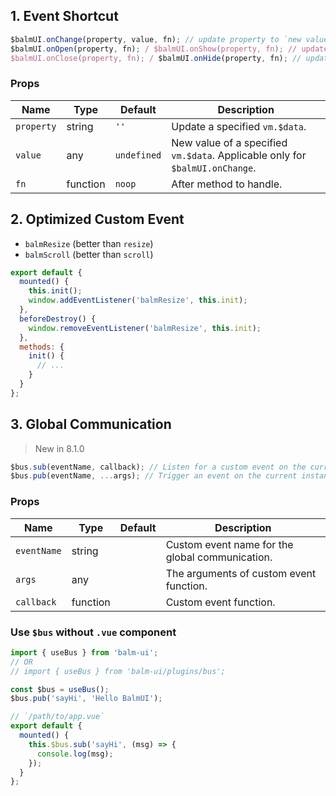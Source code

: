 ## 1. Event Shortcut

```js
$balmUI.onChange(property, value, fn); // update property to `new value`
$balmUI.onOpen(property, fn); / $balmUI.onShow(property, fn); // update property to `true`
$balmUI.onClose(property, fn); / $balmUI.onHide(property, fn); // update property to `false`
```

### Props

| Name       | Type     | Default     | Description                                                                  |
| ---------- | -------- | ----------- | ---------------------------------------------------------------------------- |
| `property` | string   | `''`        | Update a specified `vm.$data`.                                               |
| `value`    | any      | `undefined` | New value of a specified `vm.$data`. Applicable only for `$balmUI.onChange`. |
| `fn`       | function | `noop`      | After method to handle.                                                      |

## 2. Optimized Custom Event

- `balmResize` (better than `resize`)
- `balmScroll` (better than `scroll`)

```js
export default {
  mounted() {
    this.init();
    window.addEventListener('balmResize', this.init);
  },
  beforeDestroy() {
    window.removeEventListener('balmResize', this.init);
  },
  methods: {
    init() {
      // ...
    }
  }
};
```

## 3. Global Communication

> New in 8.1.0

```js
$bus.sub(eventName, callback); // Listen for a custom event on the current vm.
$bus.pub(eventName, ...args); // Trigger an event on the current instance.
```

### Props

| Name        | Type     | Default | Description                                     |
| ----------- | -------- | ------- | ----------------------------------------------- |
| `eventName` | string   |         | Custom event name for the global communication. |
| `args`      | any      |         | The arguments of custom event function.         |
| `callback`  | function |         | Custom event function.                          |

### Use `$bus` without `.vue` component

```js
import { useBus } from 'balm-ui';
// OR
// import { useBus } from 'balm-ui/plugins/bus';

const $bus = useBus();
$bus.pub('sayHi', 'Hello BalmUI');
```

```js
// `/path/to/app.vue`
export default {
  mounted() {
    this.$bus.sub('sayHi', (msg) => {
      console.log(msg);
    });
  }
};
```
